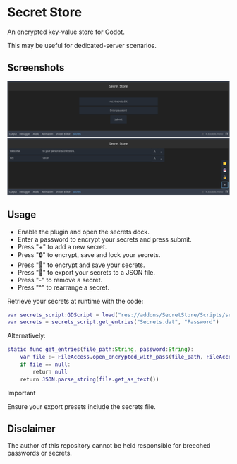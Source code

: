 # Secret Store
 
An encrypted key-value store for Godot.

This may be useful for dedicated-server scenarios.

## Screenshots

<img src="https://github.com/Joy-less/SecretStore/blob/main/Assets/Screenshot%201.png?raw=true" width=1000 />
<img src="https://github.com/Joy-less/SecretStore/blob/main/Assets/Screenshot%202.png?raw=true" width=1000 />

## Usage

- Enable the plugin and open the secrets dock.
- Enter a password to encrypt your secrets and press submit.
- Press "+" to add a new secret.
- Press "🔒" to encrypt, save and lock your secrets.
- Press "💾" to encrypt and save your secrets.
- Press "📂" to export your secrets to a JSON file.
- Press "-" to remove a secret.
- Press "^" to rearrange a secret.

Retrieve your secrets at runtime with the code:
```gd
var secrets_script:GDScript = load("res://addons/SecretStore/Scripts/secrets.gd")
var secrets = secrets_script.get_entries("Secrets.dat", "Password")
```
Alternatively:
```gd
static func get_entries(file_path:String, password:String):
	var file := FileAccess.open_encrypted_with_pass(file_path, FileAccess.READ, password)
	if file == null:
		return null
	return JSON.parse_string(file.get_as_text())
```

> [!IMPORTANT]
> Ensure your export presets include the secrets file.

## Disclaimer

The author of this repository cannot be held responsible for breeched passwords or secrets.